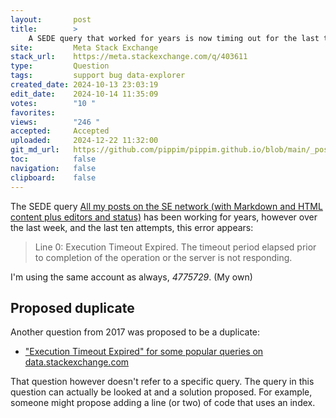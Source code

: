 ```yaml
---
layout:       post
title:        >
    A SEDE query that worked for years is now timing out for the last ten attempts
site:         Meta Stack Exchange
stack_url:    https://meta.stackexchange.com/q/403611
type:         Question
tags:         support bug data-explorer
created_date: 2024-10-13 23:03:19
edit_date:    2024-10-14 11:35:09
votes:        "10 "
favorites:    
views:        "246 "
accepted:     Accepted
uploaded:     2024-12-22 11:32:00
git_md_url:   https://github.com/pippim/pippim.github.io/blob/main/_posts/2024/2024-10-13-A-SEDE-query-that-worked-for-years-is-now-timing-out-for-the-last-ten-attempts.md
toc:          false
navigation:   false
clipboard:    false
---
```


The SEDE query [All my posts on the SE network (with Markdown and HTML content plus editors and status)](https://data.stackexchange.com/stackoverflow/query/1529864) has been working for years, however over the last week, and the last ten attempts, this error appears:

> Line 0: Execution Timeout Expired. The timeout period elapsed prior to completion of the operation or the server is not responding.  

I'm using the same account as always, *4775729*. (My own)

## Proposed duplicate

Another question from 2017 was proposed to be a duplicate:

- ["Execution Timeout Expired" for some popular queries on data.stackexchange.com](https://meta.stackexchange.com/questions/304621/execution-timeout-expired-for-some-popular-queries-on-data-stackexchange-com)

That question however doesn't refer to a specific query. The query in this question can actually be looked at and a solution proposed. For example, someone might propose adding a line (or two) of code that uses an index.
